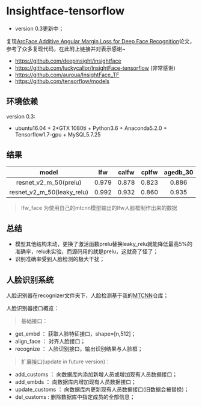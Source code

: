 # Insightface-tensorflow

* version 0.3更新中；

复现[ArcFace Additive Angular Margin Loss for Deep Face Recognition](https://arxiv.org/abs/1801.07698)论文，参考了众多复现代码，在此附上链接并对表示感谢~

* https://github.com/deepinsight/insightface
* https://github.com/luckycallor/InsightFace-tensorflow (非常感谢)
* https://github.com/auroua/InsightFace_TF
* https://github.com/tensorflow/models

## 环境依赖

version 0.3:

* ubuntu16.04 + 2*GTX 1080ti + Python3.6 + Anaconda5.2.0 + Tensorflow1.7-gpu + MySQL5.7.25

## 结果

|model|lfw|calfw|cplfw|agedb_30|cfp_ff|cfp_fp|lfw_face|
|:----:|:----:|:----:|:----:|:----:|:----:|:----:|:----:|
|resnet_v2_m_50(prelu)|0.979|0.878|0.823|0.886|0.976|0.904|0.866|
|resnet_v2_m_50(leaky_relu)|0.992|0.932|0.860|0.935|0.990|0.910|0.943|

>lfw_face 为使用自己的mtcnn模型输出的lfw人脸框制作出来的数据

## 总结

* 模型其他结构未动，更换了激活函数prelu替换leaky_relu就能降低最高5%的准确率，relu未实验，而源码用的就是prelu，这就奇了怪了；
* 识别准确率受到人脸检测的极大干扰；

## 人脸识别系统

人脸识别器在recognizer文件夹下，人脸检测基于我的[MTCNN](https://github.com/friedhelm739/MTCNN-tensorflow)仓库；

人脸识别器接口概览：

>基础接口：

* get_embd ： 获取人脸特征接口，shape=[n,512]；
* align_face ： 对齐人脸接口；
* recognize ： 人脸识别接口，输出识别结果与人脸框；

>扩展接口(update in future version)：

* add_customs ： 向数据库内添加新增人员或增加现有人员数据接口；
* add_embds ： 向数据库内增加现有人员数据接口；
* update_customs ： 向数据库内更新现有人员数据接口(旧数据会被替换)；
* del_customs : 删除数据库中指定成员的全部信息；